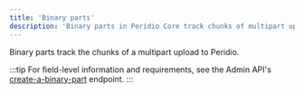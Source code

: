 ```yaml
---
title: 'Binary parts'
description: 'Binary parts in Peridio Core track chunks of multipart uploads for efficient large file management and upload optimization.'
---
```


Binary parts track the chunks of a multipart upload to Peridio.

:::tip
For field-level information and requirements, see the Admin API's [create-a-binary-part](/peridio-core/tools/admin-api#binary-parts/operation/create-a-binary-part) endpoint.
:::
